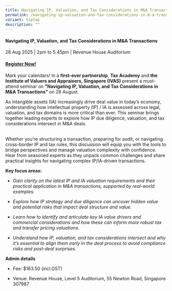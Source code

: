 ```yaml
---
title: Navigating IP, Valuation, and Tax Considerations in M&A Transactions
permalink: /navigating-ip-valuation-and-tax-considerations-in-m-a-transactions/
variant: tiptap
description: ""
---
```

<h4><strong>Navigating IP, Valuation, and Tax Considerations in M&amp;A Transactions</strong></h4>
<p>28 Aug 2025 | 2pm to 5.45pm | Revenue House Auditorium</p>
<h4><strong><a href="https://form.gov.sg/684154d2a7ae8f95125101d8" rel="noopener noreferrer nofollow" target="_blank">Register Now!</a></strong></h4>
<p>Mark your calendars! In a <strong>first-ever partnership</strong>, <strong>Tax Academy</strong> and <strong>the Institute of Valuers and Appraisers, Singapore (IVAS)</strong> present
a must-attend seminar on <strong>"Navigating IP, Valuation, and Tax Considerations in M&amp;A Transactions"</strong> on
28 August.</p>
<p>As intangible assets (IA) increasingly drive deal value in today’s economy,
understanding how intellectual property (IP) / IA is assessed across legal,
valuation, and tax domains is more critical than ever. This seminar brings
together leading experts to explore how IP due diligence, valuation, and
tax considerations intersect in M&amp;A deals.</p>
<p>
<br>Whether you’re structuring a transaction, preparing for audit, or navigating
cross-border IP and tax rules, this discussion will equip you with the
tools to bridge perspectives and manage valuation complexity with confidence.
Hear from seasoned experts as they unpack common challenges and share practical
insights for navigating complex IP/IA-driven transactions.</p>
<p><strong>Key focus areas:</strong>
</p>
<ul data-tight="true" class="tight">
<li>
<p><em>Gain clarity on the latest IP and IA valuation requirements and their practical application in M&amp;A transactions, supported by real-world examples.</em>
</p>
</li>
<li>
<p><em>Explore how IP strategy and due diligence can uncover hidden value and potential risks that impact deal structure and value.</em>
</p>
</li>
<li>
<p><em>Learn how to identify and articulate key IA value drivers and commercial considerations&nbsp;and how these can inform more robust tax and transfer pricing valuations.</em>
</p>
</li>
<li>
<p><em>Understand how IP, valuation, and tax considerations intersect&nbsp;and why it’s essential to align them early in the deal process to avoid compliance risks and post-deal surprises.</em>
</p>
</li>
</ul>
<p><strong>Admin details</strong>
</p>
<ul data-tight="true" class="tight">
<li>
<p>Fee: $163.50 (incl.GST)</p>
</li>
<li>
<p>Venue: Revenue House, Level 5 Auditorium, 55 Newton Road, Singapore 307987</p>
</li>
</ul>
<p></p>
<p></p>
<p></p>
<p></p>
<p></p>